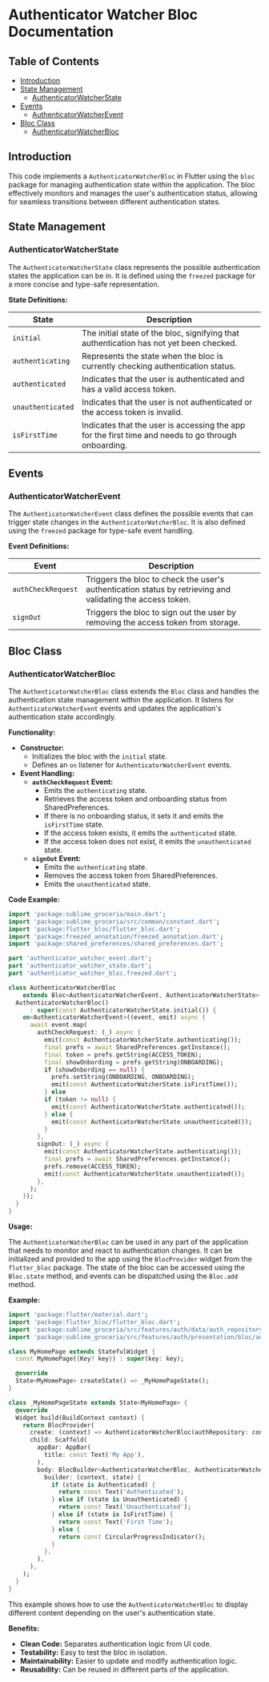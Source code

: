 # Authenticator Watcher Bloc Documentation

## Table of Contents
* [Introduction](#introduction)
* [State Management](#state-management)
    * [AuthenticatorWatcherState](#authenticatorwatcherstate)
* [Events](#events)
    * [AuthenticatorWatcherEvent](#authenticatorwatcherevent)
* [Bloc Class](#bloc-class)
    * [AuthenticatorWatcherBloc](#authenticatorwatcherbloc)

## Introduction

This code implements a `AuthenticatorWatcherBloc` in Flutter using the `bloc` package for managing authentication state within the application. The bloc effectively monitors and manages the user's authentication status, allowing for seamless transitions between different authentication states.

## State Management

### AuthenticatorWatcherState

The `AuthenticatorWatcherState` class represents the possible authentication states the application can be in. It is defined using the `freezed` package for a more concise and type-safe representation. 

**State Definitions:**

| State | Description |
|---|---|
| `initial` |  The initial state of the bloc, signifying that authentication has not yet been checked. |
| `authenticating` |  Represents the state when the bloc is currently checking authentication status. |
| `authenticated` |  Indicates that the user is authenticated and has a valid access token. |
| `unauthenticated` |  Indicates that the user is not authenticated or the access token is invalid. |
| `isFirstTime` |  Indicates that the user is accessing the app for the first time and needs to go through onboarding. |

## Events

### AuthenticatorWatcherEvent

The `AuthenticatorWatcherEvent` class defines the possible events that can trigger state changes in the `AuthenticatorWatcherBloc`. It is also defined using the `freezed` package for type-safe event handling.

**Event Definitions:**

| Event | Description |
|---|---|
| `authCheckRequest` |  Triggers the bloc to check the user's authentication status by retrieving and validating the access token. |
| `signOut` |  Triggers the bloc to sign out the user by removing the access token from storage. |

## Bloc Class

### AuthenticatorWatcherBloc

The `AuthenticatorWatcherBloc` class extends the `Bloc` class and handles the authentication state management within the application. It listens for `AuthenticatorWatcherEvent` events and updates the application's authentication state accordingly.

**Functionality:**

* **Constructor:**
    * Initializes the bloc with the `initial` state.
    * Defines an `on` listener for `AuthenticatorWatcherEvent` events.
* **Event Handling:**
    * **`authCheckRequest` Event:**
        * Emits the `authenticating` state.
        * Retrieves the access token and onboarding status from SharedPreferences.
        * If there is no onboarding status, it sets it and emits the `isFirstTime` state.
        * If the access token exists, it emits the `authenticated` state.
        * If the access token does not exist, it emits the `unauthenticated` state.
    * **`signOut` Event:**
        * Emits the `authenticating` state.
        * Removes the access token from SharedPreferences.
        * Emits the `unauthenticated` state.

**Code Example:**

```dart
import 'package:sublime_groceria/main.dart';
import 'package:sublime_groceria/src/comman/constant.dart';
import 'package:flutter_bloc/flutter_bloc.dart';
import 'package:freezed_annotation/freezed_annotation.dart';
import 'package:shared_preferences/shared_preferences.dart';

part 'authenticator_watcher_event.dart';
part 'authenticator_watcher_state.dart';
part 'authenticator_watcher_bloc.freezed.dart';

class AuthenticatorWatcherBloc
    extends Bloc<AuthenticatorWatcherEvent, AuthenticatorWatcherState> {
  AuthenticatorWatcherBloc()
      : super(const AuthenticatorWatcherState.initial()) {
    on<AuthenticatorWatcherEvent>((event, emit) async {
      await event.map(
        authCheckRequest: (_) async {
          emit(const AuthenticatorWatcherState.authenticating());
          final prefs = await SharedPreferences.getInstance();
          final token = prefs.getString(ACCESS_TOKEN);
          final showOnbording = prefs.getString(ONBOARDING);
          if (showOnbording == null) {
            prefs.setString(ONBOARDING, ONBOARDING);
            emit(const AuthenticatorWatcherState.isFirstTime());
          } else 
          if (token != null) {
            emit(const AuthenticatorWatcherState.authenticated());
          } else {
            emit(const AuthenticatorWatcherState.unauthenticated());
          }
        },
        signOut: (_) async {
          emit(const AuthenticatorWatcherState.authenticating());
          final prefs = await SharedPreferences.getInstance();
          prefs.remove(ACCESS_TOKEN);
          emit(const AuthenticatorWatcherState.unauthenticated());
        },
      );
    });
  }
}
```

**Usage:**

The `AuthenticatorWatcherBloc` can be used in any part of the application that needs to monitor and react to authentication changes. It can be initialized and provided to the app using the `BlocProvider` widget from the `flutter_bloc` package. The state of the bloc can be accessed using the `Bloc.state` method, and events can be dispatched using the `Bloc.add` method.

**Example:**

```dart
import 'package:flutter/material.dart';
import 'package:flutter_bloc/flutter_bloc.dart';
import 'package:sublime_groceria/src/features/auth/data/auth_repository.dart';
import 'package:sublime_groceria/src/features/auth/presentation/bloc/authenticator_watcher_bloc.dart';

class MyHomePage extends StatefulWidget {
  const MyHomePage({Key? key}) : super(key: key);

  @override
  State<MyHomePage> createState() => _MyHomePageState();
}

class _MyHomePageState extends State<MyHomePage> {
  @override
  Widget build(BuildContext context) {
    return BlocProvider(
      create: (context) => AuthenticatorWatcherBloc(authRepository: context.read<AuthRepository>()),
      child: Scaffold(
        appBar: AppBar(
          title: const Text('My App'),
        ),
        body: BlocBuilder<AuthenticatorWatcherBloc, AuthenticatorWatcherState>(
          builder: (context, state) {
            if (state is Authenticated) {
              return const Text('Authenticated');
            } else if (state is Unauthenticated) {
              return const Text('Unauthenticated');
            } else if (state is IsFirstTime) {
              return const Text('First Time');
            } else {
              return const CircularProgressIndicator();
            }
          },
        ),
      ),
    );
  }
}
```

This example shows how to use the `AuthenticatorWatcherBloc` to display different content depending on the user's authentication state.

**Benefits:**

* **Clean Code:** Separates authentication logic from UI code.
* **Testability:** Easy to test the bloc in isolation.
* **Maintainability:** Easier to update and modify authentication logic.
* **Reusability:** Can be reused in different parts of the application.

